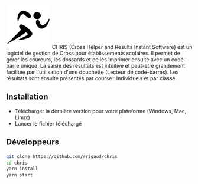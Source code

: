 [![CHRIS Logo](https://github.com/rrigaud/chris/blob/master/src/assets/CHRIS-logo.png)](https://github.com/rrigaud/chris)
CHRIS (Cross Helper and Results Instant Software) est un logiciel de gestion de Cross pour établissements scolaires.
Il permet de gérer les coureurs, les dossards et de les imprimer ensuite avec un code-barre unique.
La saisie des résultats est intuitive et peut-être grandement facilitée par l'utilisation d'une douchette (Lecteur de code-barres).
Les résultats sont ensuite présentés par course : Individuels et par classe.

## Installation

- Télécharger la dernière version pour votre plateforme (Windows, Mac, Linux)
- Lancer le fichier téléchargé

## Développeurs


```sh
git clone https://github.com/rrigaud/chris
cd chris
yarn install
yarn start
```
